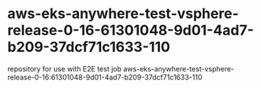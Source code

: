 # aws-eks-anywhere-test-vsphere-release-0-16-61301048-9d01-4ad7-b209-37dcf71c1633-110
repository for use with E2E test job aws-eks-anywhere-test-vsphere-release-0-16:61301048-9d01-4ad7-b209-37dcf71c1633-110
